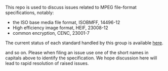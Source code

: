 This repo is used to discuss issues related to MPEG file-format specifications, notably:
* the ISO base media file format, ISOBMFF, 14496-12
* High efficiency image format, HEIF, 23008-12
* common encryption, CENC, 23001-7

The current status of each standard handled by this group is available [here](DocumentStatus.md).

and so on. Please when filing an issue use one of the short names in capitals above to identify the specification. We hope discussion here will lead to rapid resolution of raised issues.
